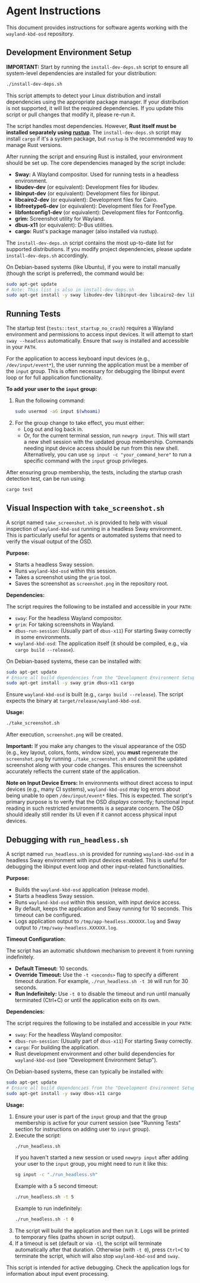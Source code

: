 # Agent Instructions

This document provides instructions for software agents working with the `wayland-kbd-osd` repository.

## Development Environment Setup

**IMPORTANT:** Start by running the `install-dev-deps.sh` script to ensure all system-level dependencies are installed for your distribution:

```bash
./install-dev-deps.sh
```
This script attempts to detect your Linux distribution and install dependencies using the appropriate package manager. If your distribution is not supported, it will list the required dependencies. If you update this script or pull changes that modify it, please re-run it.

The script handles most dependencies. However, **Rust itself must be installed separately using [rustup](https://rustup.rs/)**. The `install-dev-deps.sh` script may install `cargo` if it's a system package, but `rustup` is the recommended way to manage Rust versions.

After running the script and ensuring Rust is installed, your environment should be set up. The core dependencies managed by the script include:

*   **Sway:** A Wayland compositor. Used for running tests in a headless environment.
*   **libudev-dev** (or equivalent): Development files for libudev.
*   **libinput-dev** (or equivalent): Development files for libinput.
*   **libcairo2-dev** (or equivalent): Development files for Cairo.
*   **libfreetype6-dev** (or equivalent): Development files for FreeType.
*   **libfontconfig1-dev** (or equivalent): Development files for Fontconfig.
*   **grim:** Screenshot utility for Wayland.
*   **dbus-x11** (or equivalent): D-Bus utilities.
*   **cargo:** Rust's package manager (also installed via rustup).

The `install-dev-deps.sh` script contains the most up-to-date list for supported distributions. If you modify project dependencies, please update `install-dev-deps.sh` accordingly.

On Debian-based systems (like Ubuntu), if you were to install manually (though the script is preferred), the command would be:
```bash
sudo apt-get update
# Note: This list is also in install-dev-deps.sh
sudo apt-get install -y sway libudev-dev libinput-dev libcairo2-dev libfreetype6-dev libfontconfig1-dev grim dbus-x11 cargo
```

## Running Tests

The startup test (`tests::test_startup_no_crash`) requires a Wayland environment and permissions to access input devices. It will attempt to start `sway --headless` automatically. Ensure that `sway` is installed and accessible in your `PATH`.

For the application to access keyboard input devices (e.g., `/dev/input/event*`), the user running the application must be a member of the `input` group. This is often necessary for debugging the libinput event loop or for full application functionality.

**To add your user to the `input` group:**

1.  Run the following command:
    ```bash
    sudo usermod -aG input $(whoami)
    ```
2.  For the group change to take effect, you must either:
    *   Log out and log back in.
    *   Or, for the current terminal session, run `newgrp input`. This will start a new shell session with the updated group membership. Commands needing input device access should be run from this new shell. Alternatively, you can use `sg input -c "your_command_here"` to run a specific command with the `input` group privileges.

After ensuring group membership, the tests, including the startup crash detection test, can be run using:

```bash
cargo test
```

## Visual Inspection with `take_screenshot.sh`

A script named `take_screenshot.sh` is provided to help with visual inspection of `wayland-kbd-osd` running in a headless Sway environment. This is particularly useful for agents or automated systems that need to verify the visual output of the OSD.

**Purpose:**

*   Starts a headless Sway session.
*   Runs `wayland-kbd-osd` within this session.
*   Takes a screenshot using the `grim` tool.
*   Saves the screenshot as `screenshot.png` in the repository root.

**Dependencies:**

The script requires the following to be installed and accessible in your `PATH`:

*   `sway`: For the headless Wayland compositor.
*   `grim`: For taking screenshots in Wayland.
*   `dbus-run-session`: (Usually part of `dbus-x11`) For starting Sway correctly in some environments.
*   `wayland-kbd-osd`: The application itself (it should be compiled, e.g., via `cargo build --release`).

On Debian-based systems, these can be installed with:
```bash
sudo apt-get update
# Ensure all build dependencies from the "Development Environment Setup" section are also installed for wayland-kbd-osd
sudo apt-get install -y sway grim dbus-x11 cargo
```
Ensure `wayland-kbd-osd` is built (e.g., `cargo build --release`). The script expects the binary at `target/release/wayland-kbd-osd`.

**Usage:**

```bash
./take_screenshot.sh
```

After execution, `screenshot.png` will be created.

**Important:** If you make any changes to the visual appearance of the OSD (e.g., key layout, colors, fonts, window size), you **must** regenerate the `screenshot.png` by running `./take_screenshot.sh` and commit the updated screenshot along with your code changes. This ensures the screenshot accurately reflects the current state of the application.

**Note on Input Device Errors:**
In environments without direct access to input devices (e.g., many CI systems), `wayland-kbd-osd` may log errors about being unable to open `/dev/input/event*` files. This is expected. The script's primary purpose is to verify that the OSD *displays* correctly; functional input reading in such restricted environments is a separate concern. The OSD should ideally still render its UI even if it cannot access physical input devices.

## Debugging with `run_headless.sh`

A script named `run_headless.sh` is provided for running `wayland-kbd-osd` in a headless Sway environment with input devices enabled. This is useful for debugging the libinput event loop and other input-related functionalities.

**Purpose:**

*   Builds the `wayland-kbd-osd` application (release mode).
*   Starts a headless Sway session.
*   Runs `wayland-kbd-osd` within this session, with input device access.
*   By default, keeps the application and Sway running for 10 seconds. This timeout can be configured.
*   Logs application output to `/tmp/app-headless.XXXXXX.log` and Sway output to `/tmp/sway-headless.XXXXXX.log`.

**Timeout Configuration:**

The script has an automatic shutdown mechanism to prevent it from running indefinitely.

*   **Default Timeout:** 10 seconds.
*   **Override Timeout:** Use the `-t <seconds>` flag to specify a different timeout duration. For example, `./run_headless.sh -t 30` will run for 30 seconds.
*   **Run Indefinitely:** Use `-t 0` to disable the timeout and run until manually terminated (Ctrl+C) or until the application exits on its own.

**Dependencies:**

The script requires the following to be installed and accessible in your `PATH`:

*   `sway`: For the headless Wayland compositor.
*   `dbus-run-session`: (Usually part of `dbus-x11`) For starting Sway correctly.
*   `cargo`: For building the application.
*   Rust development environment and other build dependencies for `wayland-kbd-osd` (see "Development Environment Setup").

On Debian-based systems, these can typically be installed with:
```bash
sudo apt-get update
# Ensure all build dependencies from the "Development Environment Setup" section are also installed
sudo apt-get install -y sway dbus-x11 cargo
```

**Usage:**

1.  Ensure your user is part of the `input` group and that the group membership is active for your current session (see "Running Tests" section for instructions on adding user to `input` group).
2.  Execute the script:
    ```bash
    ./run_headless.sh
    ```
    If you haven't started a new session or used `newgrp input` after adding your user to the `input` group, you might need to run it like this:
    ```bash
    sg input -c "./run_headless.sh"
    ```
    Example with a 5 second timeout:
    ```bash
    ./run_headless.sh -t 5
    ```
    Example to run indefinitely:
    ```bash
    ./run_headless.sh -t 0
    ```
3.  The script will build the application and then run it. Logs will be printed to temporary files (paths shown in script output).
4.  If a timeout is set (default or via `-t`), the script will terminate automatically after that duration. Otherwise (with `-t 0`), press `Ctrl+C` to terminate the script, which will also stop `wayland-kbd-osd` and `sway`.

This script is intended for active debugging. Check the application logs for information about input event processing.
